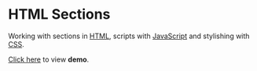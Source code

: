 # HTML Sections
Working with sections in <a href="https://developer.mozilla.org/docs/Web/HTML" target="_blank">HTML</a>, scripts with <a href="https://developer.mozilla.org/docs/Web/JavaScript" target="_blank">JavaScript</a> and stylishing with <a href="https://developer.mozilla.org/pt-BR/docs/Web/CSS" target="_blank">CSS</a>.


<a href="https://luisgbr1el.github.io/sections-html/" target="_blank">Click here</a> to view **demo**.